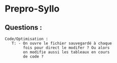 # Prepro-Syllo
 
## Questions : 
    Code/Optimisation :
       T: - On ouvre le fichier sauvegardé à chaque
            fois pour direct le modifer ? Ou alors
            on modifie aussi les tableaux en cours
            de code ?